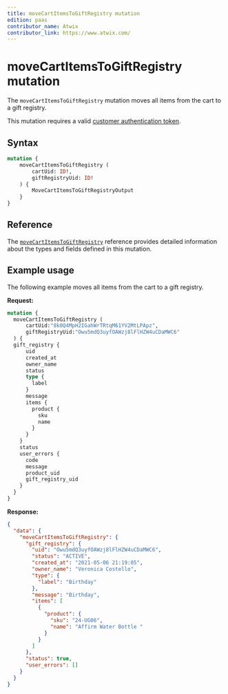 ```yaml
---
title: moveCartItemsToGiftRegistry mutation
edition: paas
contributor_name: Atwix
contributor_link: https://www.atwix.com/
---
```


# moveCartItemsToGiftRegistry mutation

The `moveCartItemsToGiftRegistry` mutation moves all items from the cart to a gift registry.

This mutation requires a valid [customer authentication token](../../customer/mutations/generate-token.md).

## Syntax

```graphql
mutation {
    moveCartItemsToGiftRegistry (
        cartUid: ID!,
        giftRegistryUid: ID!
    ) {
        MoveCartItemsToGiftRegistryOutput
    }
}
```

## Reference

The [`moveCartItemsToGiftRegistry`](https://developer.adobe.com/commerce/webapi/graphql-api/index.html#mutation-moveCartItemsToGiftRegistry) reference provides detailed information about the types and fields defined in this mutation.

## Example usage

The following example moves all items from the cart to a gift registry.

**Request:**

``` graphql
mutation {
  moveCartItemsToGiftRegistry (
      cartUid:"8k0Q4MpH2IGahWrTRtqM61YV2MtLPApz",
      giftRegistryUid:"Owu5mdQ3uyfOAWzj8lFlHZW4uCDaMWC6"
  ) {
  gift_registry {
      uid
      created_at
      owner_name
      status
      type {
        label
      }
      message
      items {
        product {
          sku
          name
        }
      }
    }
    status
    user_errors {
      code
      message
      product_uid
      gift_registry_uid
    }
  }
}
```

**Response:**

```json
{
  "data": {
    "moveCartItemsToGiftRegistry": {
      "gift_registry": {
        "uid": "Owu5mdQ3uyfOAWzj8lFlHZW4uCDaMWC6",
        "status": "ACTIVE",
        "created_at": "2021-05-06 21:19:05",
        "owner_name": "Veronica Costello",
        "type": {
          "label": "Birthday"
        },
        "message": "Birthday",
        "items": [
          {
            "product": {
              "sku": "24-UG06",
              "name": "Affirm Water Bottle "
            }
          }
        ]
      },
      "status": true,
      "user_errors": []
    }
  }
}
```
